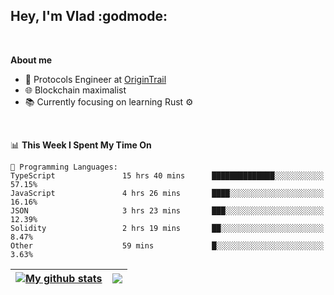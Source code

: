 ## Hey, I'm Vlad :godmode:

<br/>

**About me**
- 💼 Protocols Engineer at [OriginTrail](https://github.com/OriginTrail)
- 🌐 Blockchain maximalist
- 📚 Currently focusing on learning Rust :gear:

<br/>

<!--START_SECTION:waka-->
📊 **This Week I Spent My Time On** 

```text
💬 Programming Languages: 
TypeScript               15 hrs 40 mins      ██████████████░░░░░░░░░░░   57.15% 
JavaScript               4 hrs 26 mins       ████░░░░░░░░░░░░░░░░░░░░░   16.16% 
JSON                     3 hrs 23 mins       ███░░░░░░░░░░░░░░░░░░░░░░   12.39% 
Solidity                 2 hrs 19 mins       ██░░░░░░░░░░░░░░░░░░░░░░░   8.47% 
Other                    59 mins             █░░░░░░░░░░░░░░░░░░░░░░░░   3.63%

```


<!--END_SECTION:waka-->


| <a href="https://github.com/anuraghazra/github-readme-stats"><img align="center" src="https://github-readme-stats.vercel.app/api?username=u-hubar&show_icons=true&include_all_commits=true&theme=dark&hide_border=true" alt="My github stats" /></a> | <a href="https://github.com/anuraghazra/github-readme-stats"><img align="center" src="https://github-readme-stats.vercel.app/api/top-langs/?username=u-hubar&layout=compact&theme=dark&hide_border=true" /></a> |
| ------------- | ------------- |
